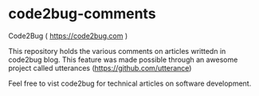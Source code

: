 # code2bug-comments
Code2Bug ( https://code2bug.com )

This repository holds the various comments on articles writtedn in code2bug blog. This feature was made possible through an awesome project called utterances (https://github.com/utterance)

Feel free to vist code2bug for technical articles on software development.

